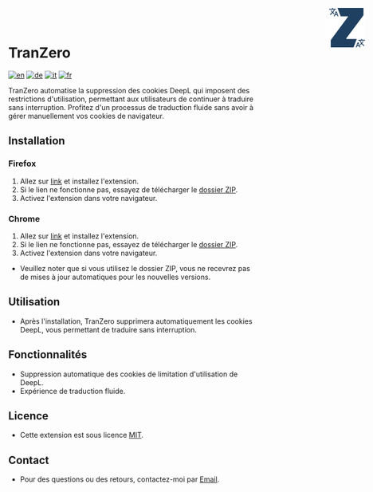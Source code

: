 # TranZero
<img src="./logo.svg" alt="logo" style="position: absolute; top: 1rem; right: 1rem; width: 4.5rem">

[![en](https://img.shields.io/badge/lang-en-red.svg)](https://github.com/FabDonRixos/TranZero/blob/main/README.md)
[![de](https://img.shields.io/badge/lang-de-yellow.svg)](https://github.com/FabDonRixos/TranZero/blob/main/README.de.md)
[![it](https://img.shields.io/badge/lang-it-green.svg)](https://github.com/FabDonRixos/TranZero/blob/main/README.it.md)
[![fr](https://img.shields.io/badge/lang-fr-blue.svg)](https://github.com/FabDonRixos/TranZero/blob/main/README.fr.md)

TranZero automatise la suppression des cookies DeepL qui imposent des restrictions d'utilisation, permettant aux utilisateurs de continuer à traduire sans interruption. Profitez d'un processus de traduction fluide sans avoir à gérer manuellement vos cookies de navigateur.

## Installation

### Firefox
1. Allez sur [link](https://addons.mozilla.org/de/firefox/addon/tranzero/) et installez l'extension.
2. Si le lien ne fonctionne pas, essayez de télécharger le [dossier ZIP](https://github.com/FabDonRixos/TranZero/blob/master/TranZero_Firefox.zip "download").
3. Activez l'extension dans votre navigateur.

### Chrome
1. Allez sur [link](https://chromewebstore.google.com/detail/tranzero/jgcgomlgljmioplnpkcocioggddeicmo) et installez l'extension.
2. Si le lien ne fonctionne pas, essayez de télécharger le [dossier ZIP](https://github.com/FabDonRixos/TranZero/blob/master/TranZero_Chrome.zip "download").
3. Activez l'extension dans votre navigateur.

- Veuillez noter que si vous utilisez le dossier ZIP, vous ne recevrez pas de mises à jour automatiques pour les nouvelles versions.

## Utilisation

- Après l'installation, TranZero supprimera automatiquement les cookies DeepL, vous permettant de traduire sans interruption.

## Fonctionnalités

- Suppression automatique des cookies de limitation d'utilisation de DeepL.
- Expérience de traduction fluide.

## Licence

- Cette extension est sous licence [MIT](https://github.com/FabDonRixos/TranZero/blob/master/LICENSE).

## Contact

- Pour des questions ou des retours, contactez-moi par [Email](mailto:question@fabian.li).
